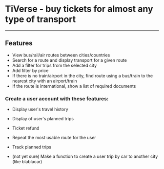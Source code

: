 # TiVerse - buy tickets for almost any type of transport
___

## Features
* View bus/rail/air routes between cities/countries
* Search for a route and display transport for a given route
* Add a filter for trips from the selected city
* Add filter by price
* If there is no train/airport in the city, find route using a bus/train to the nearest city with an airport/train
* If the route is international, show a list of required documents
### Create a user account with these features:
   * Display user's travel history
   * Display of user's planned trips
   * Ticket refund
   * Repeat the most usable route for the user
   * Track planned trips
    
* (not yet sure) Make a function to create a user trip by car to another city (like blablacar)
